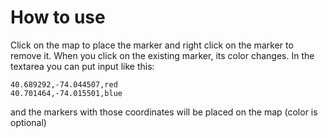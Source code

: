 # How to use

Click on the map to place the marker and right click on the marker to remove it. When you click on the existing
marker, its color changes. In the textarea you can put input like this:

    40.689292,-74.044507,red
    40.701464,-74.015501,blue

and the markers with those coordinates will be placed on the map (color is optional)
